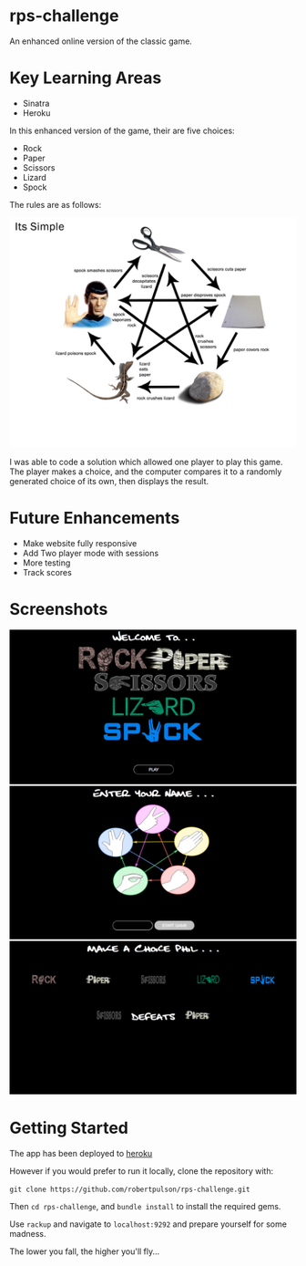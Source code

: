# rps-challenge

An enhanced online version of the classic game.

# Key Learning Areas

* Sinatra
* Heroku

In this enhanced version of the game, their are five choices:

* Rock
* Paper
* Scissors
* Lizard
* Spock

The rules are as follows:

![ScreenShot](https://github.com/robertpulson/rps-challenge/blob/master/screenshots/RockPaperScissorsLizardSpock.jpg?raw=true)

I was able to code a solution which allowed one player to play this game. The player makes a choice, and the computer compares it to a randomly generated choice of its own, then displays the result.

# Future Enhancements

* Make website fully responsive
* Add Two player mode with sessions
* More testing
* Track scores

# Screenshots

![ScreenShot](https://github.com/robertpulson/rps-challenge/blob/master/screenshots/Screen%20Shot%202015-04-27%20at%2011.26.51.png?raw=true)
![ScreenShot](https://github.com/robertpulson/rps-challenge/blob/master/screenshots/Screen%20Shot%202015-04-27%20at%2011.27.02.png?raw=true)
![ScreenShot](https://github.com/robertpulson/rps-challenge/blob/master/screenshots/Screen%20Shot%202015-04-27%20at%2011.27.19.png?raw=true)

# Getting Started

The app has been deployed to [heroku](http://rockypaperyskissors.herokuapp.com)

However if you would prefer to run it locally, clone the repository with:

`git clone https://github.com/robertpulson/rps-challenge.git`

Then `cd rps-challenge`, and `bundle install` to install the required gems.

Use `rackup` and navigate to `localhost:9292` and prepare yourself for some madness.

The lower you fall, the higher you'll fly...
